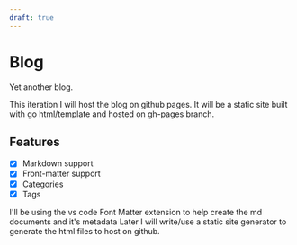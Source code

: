```yaml
---
draft: true
---
```

# Blog

Yet another blog.

This iteration I will host the blog on github pages.
It will be a static site built with go html/template and hosted on gh-pages branch.

## Features

- [x] Markdown support
- [x] Front-matter support
- [x] Categories
- [x] Tags

I'll be using the vs code Font Matter extension to help create the md documents and it's metadata
Later I will write/use a static site generator to generate the html files to host on github.